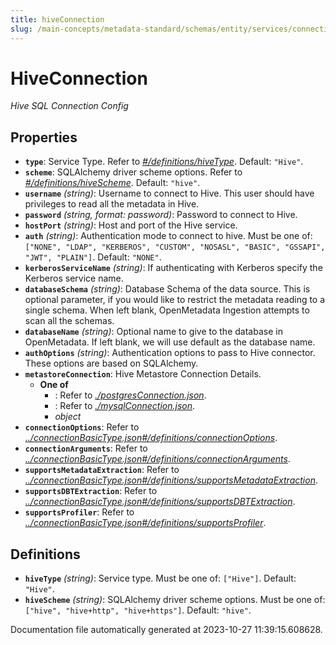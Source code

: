 ```yaml
---
title: hiveConnection
slug: /main-concepts/metadata-standard/schemas/entity/services/connections/database/hiveconnection
---
```


# HiveConnection

*Hive SQL Connection Config*

## Properties

- **`type`**: Service Type. Refer to *[#/definitions/hiveType](#definitions/hiveType)*. Default: `"Hive"`.
- **`scheme`**: SQLAlchemy driver scheme options. Refer to *[#/definitions/hiveScheme](#definitions/hiveScheme)*. Default: `"hive"`.
- **`username`** *(string)*: Username to connect to Hive. This user should have privileges to read all the metadata in Hive.
- **`password`** *(string, format: password)*: Password to connect to Hive.
- **`hostPort`** *(string)*: Host and port of the Hive service.
- **`auth`** *(string)*: Authentication mode to connect to hive. Must be one of: `["NONE", "LDAP", "KERBEROS", "CUSTOM", "NOSASL", "BASIC", "GSSAPI", "JWT", "PLAIN"]`. Default: `"NONE"`.
- **`kerberosServiceName`** *(string)*: If authenticating with Kerberos specify the Kerberos service name.
- **`databaseSchema`** *(string)*: Database Schema of the data source. This is optional parameter, if you would like to restrict the metadata reading to a single schema. When left blank, OpenMetadata Ingestion attempts to scan all the schemas.
- **`databaseName`** *(string)*: Optional name to give to the database in OpenMetadata. If left blank, we will use default as the database name.
- **`authOptions`** *(string)*: Authentication options to pass to Hive connector. These options are based on SQLAlchemy.
- **`metastoreConnection`**: Hive Metastore Connection Details.
  - **One of**
    - : Refer to *[./postgresConnection.json](#postgresConnection.json)*.
    - : Refer to *[./mysqlConnection.json](#mysqlConnection.json)*.
    - *object*
- **`connectionOptions`**: Refer to *[../connectionBasicType.json#/definitions/connectionOptions](#/connectionBasicType.json#/definitions/connectionOptions)*.
- **`connectionArguments`**: Refer to *[../connectionBasicType.json#/definitions/connectionArguments](#/connectionBasicType.json#/definitions/connectionArguments)*.
- **`supportsMetadataExtraction`**: Refer to *[../connectionBasicType.json#/definitions/supportsMetadataExtraction](#/connectionBasicType.json#/definitions/supportsMetadataExtraction)*.
- **`supportsDBTExtraction`**: Refer to *[../connectionBasicType.json#/definitions/supportsDBTExtraction](#/connectionBasicType.json#/definitions/supportsDBTExtraction)*.
- **`supportsProfiler`**: Refer to *[../connectionBasicType.json#/definitions/supportsProfiler](#/connectionBasicType.json#/definitions/supportsProfiler)*.
## Definitions

- <a id="definitions/hiveType"></a>**`hiveType`** *(string)*: Service type. Must be one of: `["Hive"]`. Default: `"Hive"`.
- <a id="definitions/hiveScheme"></a>**`hiveScheme`** *(string)*: SQLAlchemy driver scheme options. Must be one of: `["hive", "hive+http", "hive+https"]`. Default: `"hive"`.


Documentation file automatically generated at 2023-10-27 11:39:15.608628.
